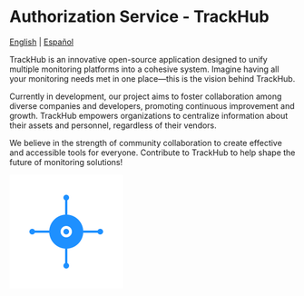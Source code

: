 ﻿# Authorization Service - TrackHub

[English](README.en.md) | [Español](README.es.md)

TrackHub is an innovative open-source application designed to unify multiple monitoring platforms into a cohesive system. Imagine having all your monitoring needs met in one place—this is the vision behind TrackHub.

Currently in development, our project aims to foster collaboration among diverse companies and developers, promoting continuous improvement and growth. TrackHub empowers organizations to centralize information about their assets and personnel, regardless of their vendors.

We believe in the strength of community collaboration to create effective and accessible tools for everyone. Contribute to TrackHub to help shape the future of monitoring solutions!

![Image](https://github.com/shernandezp/TrackHub.AuthorityServer/blob/master/src/Web/wwwroot/images/logo.png)
